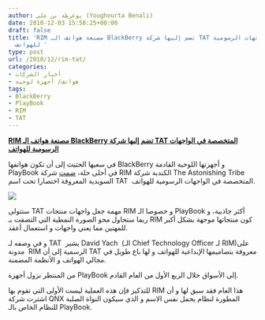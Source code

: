 ```yaml
---
author: يوغرطة بن علي (Youghourta Benali)
date: 2010-12-03 15:58:25+00:00
draft: false
title: 'RIM مصنعة هواتف الـ BlackBerry تضم إليها شركة TAT المتخصصة في الواجهات الرسومية
  للهواتف '
type: post
url: /2010/12/rim-tat/
categories:
- أخبار الشركات
- هواتف/ أجهزة لوحية
tags:
- BlackBerry
- PlayBook
- RIM
- TAT
---
```


**[RIM مصنعة هواتف الـ BlackBerry تضم إليها شركة TAT المتخصصة في الواجهات الرسومية للهواتف](http://www.it-scoop.com/2010/12/rim-tat/)**


في سعيها الحثيث إلى أن تكون هواتفها BlackBerry و أجهزتها اللوحية القادمة PlayBook في أحلى حلة، [ضمت](http://blogs.blackberry.com/2010/12/rim-welcomes-tat/) شركة RIM الكندية شركة The Astonishing Tribe السويدية المعروفة اختصارا تحت اسم TAT  المتخصصة في الواجهات الرسومية للهواتف.

[![](http://blogs.blackberry.com/wp-content/uploads/tatblog-580x257.jpg )
](http://www.it-scoop.com/2010/12/rim-tat/)

ستتولى TAT مهمة جعل واجهات منتجات RIM و خصوصا الـ PlayBook أكثر جاذبية، و ربما ستحاول محو الصورة النمطية التي التصقت بـ RIM كون منتجاتها موجهة بشكل أكبر للمهنين مما يعني واجهات و استعمال أعقد.

و في وصفه لـ TAT  يشير David Yach  (الـ Chief Technology Officer لـ RIM)على مدونة  RIM الرسمية إلى أن TAT معروفة بتصاميمها الإبداعية للهواتف و لها باع طويل في مجالي الهواتف و الأنظمة المضمنة.

من المنتظر نزول أجهزة PlayBook إلى الأسواق خلال الربع الأول من العام القادم.

للتذكير فإن هذه العملية ليست الأولى التي تقوم بها RIM هذا العام فقد سبق لها و أن اشترت شركة QNX المطورة لنظام يحمل نفس الاسم و الذي سيكون النواة الصلبة للنظام الخاص بالـ PlayBook.
